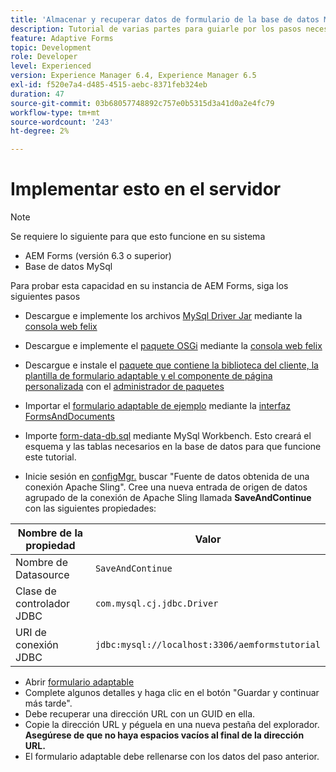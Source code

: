 ```yaml
---
title: 'Almacenar y recuperar datos de formulario de la base de datos MySQL: implementación'
description: Tutorial de varias partes para guiarle por los pasos necesarios para almacenar y recuperar datos de formulario
feature: Adaptive Forms
topic: Development
role: Developer
level: Experienced
version: Experience Manager 6.4, Experience Manager 6.5
exl-id: f520e7a4-d485-4515-aebc-8371feb324eb
duration: 47
source-git-commit: 03b68057748892c757e0b5315d3a41d0a2e4fc79
workflow-type: tm+mt
source-wordcount: '243'
ht-degree: 2%

---
```


# Implementar esto en el servidor

>[!NOTE]
>
>Se requiere lo siguiente para que esto funcione en su sistema
>
>* AEM Forms (versión 6.3 o superior)
>* Base de datos MySql

Para probar esta capacidad en su instancia de AEM Forms, siga los siguientes pasos

* Descargue e implemente los archivos [MySql Driver Jar](assets/mysqldriver.jar) mediante la [consola web felix](http://localhost:4502/system/console/bundles)
* Descargue e implemente el [paquete OSGi](assets/SaveAndContinue.SaveAndContinue.core-1.0-SNAPSHOT.jar) mediante la [consola web felix](http://localhost:4502/system/console/bundles)
* Descargue e instale el [paquete que contiene la biblioteca del cliente, la plantilla de formulario adaptable y el componente de página personalizada](assets/store-and-fetch-af-with-data.zip) con el [administrador de paquetes](http://localhost:4502/crx/packmgr/index.jsp)
* Importar el [formulario adaptable de ejemplo](assets/sample-adaptive-form.zip) mediante la [interfaz FormsAndDocuments](http://localhost:4502/aem/forms.html/content/dam/formsanddocuments)

* Importe [form-data-db.sql](assets/form-data-db.sql) mediante MySql Workbench. Esto creará el esquema y las tablas necesarios en la base de datos para que funcione este tutorial.
* Inicie sesión en [configMgr.](http://localhost:4502/system/console/configMgr) buscar &quot;Fuente de datos obtenida de una conexión Apache Sling&quot;. Cree una nueva entrada de origen de datos agrupado de la conexión de Apache Sling llamada **SaveAndContinue** con las siguientes propiedades:

| Nombre de la propiedad | Valor |
| ------------------------|---------------------------------------|
| Nombre de Datasource | `SaveAndContinue` |
| Clase de controlador JDBC | `com.mysql.cj.jdbc.Driver` |
| URI de conexión JDBC | `jdbc:mysql://localhost:3306/aemformstutorial` |

* Abrir [formulario adaptable](http://localhost:4502/content/dam/formsanddocuments/demostoreandretrieveformdata/jcr:content?wcmmode=disabled)
* Complete algunos detalles y haga clic en el botón &quot;Guardar y continuar más tarde&quot;.
* Debe recuperar una dirección URL con un GUID en ella.
* Copie la dirección URL y péguela en una nueva pestaña del explorador. **Asegúrese de que no haya espacios vacíos al final de la dirección URL.**
* El formulario adaptable debe rellenarse con los datos del paso anterior.
